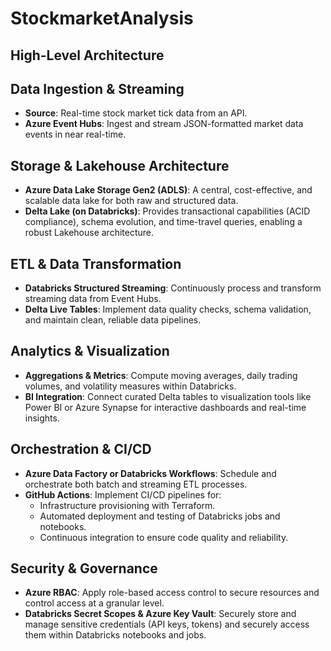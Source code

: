 # StockmarketAnalysis

## High-Level Architecture

## Data Ingestion & Streaming
- **Source**: Real-time stock market tick data from an API.
- **Azure Event Hubs**: Ingest and stream JSON-formatted market data events in near real-time.

## Storage & Lakehouse Architecture
- **Azure Data Lake Storage Gen2 (ADLS)**: A central, cost-effective, and scalable data lake for both raw and structured data.
- **Delta Lake (on Databricks)**: Provides transactional capabilities (ACID compliance), schema evolution, and time-travel queries, enabling a robust Lakehouse architecture.

## ETL & Data Transformation
- **Databricks Structured Streaming**: Continuously process and transform streaming data from Event Hubs.
- **Delta Live Tables**: Implement data quality checks, schema validation, and maintain clean, reliable data pipelines.

## Analytics & Visualization
- **Aggregations & Metrics**: Compute moving averages, daily trading volumes, and volatility measures within Databricks.
- **BI Integration**: Connect curated Delta tables to visualization tools like Power BI or Azure Synapse for interactive dashboards and real-time insights.

## Orchestration & CI/CD
- **Azure Data Factory or Databricks Workflows**: Schedule and orchestrate both batch and streaming ETL processes.
- **GitHub Actions**: Implement CI/CD pipelines for:
  - Infrastructure provisioning with Terraform.
  - Automated deployment and testing of Databricks jobs and notebooks.
  - Continuous integration to ensure code quality and reliability.

## Security & Governance
- **Azure RBAC**: Apply role-based access control to secure resources and control access at a granular level.
- **Databricks Secret Scopes & Azure Key Vault**: Securely store and manage sensitive credentials (API keys, tokens) and securely access them within Databricks notebooks and jobs.

